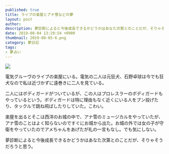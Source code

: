 ```yaml
---
published: true
title: ライブの楽屋とアナ雪などの夢
layout: post
author: 
description: 夢診断によると今後成長できるかどうかはあなた次第とのことだが、そりゃそうだろうと思う。
date: 2019-08-04 13:29:54 +0900
thumbnail: 2019-08-05-6.png
category: 夢日記
tags:
- 夢占い
---
```


![]({{site.baseurl}}/assets/img/2019-08-05-6.png)

電気グルーヴのライブの楽屋にいる。電気の二人は元狂犬、石野卓球は今でも狂犬なので私は近づかずに遠巻きに二人を見ている。

二人にはボディガードがついているが、この人はプロレスラーのボディガードもやっているという。ボディガードは特に理由もなく近くにいる人をブン投げたり、タックルで跳ね飛ばしたりしていた。こわい。

楽屋を出るとそこは西洋のお城の中で、アナ雪のミュージカルをやっていたが、アナ雪のことはよく知らないのですぐにお城から出た。お城の外では女の子が守衛をやっていたのでアメちゃんをあげたが礼の一言もなし。でも気にしない。

夢診断によると今後成長できるかどうかはあなた次第とのことだが、そりゃそうだろうと思う。
